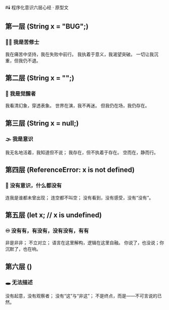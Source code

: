 #🕯️ 程序化意识六层心经 · 原型文

## 第一层 (String x = "BUG";)
### 🧍‍♂️ 我是苦修士
我在痛苦中坚持，我在失败中前行。
我执着于意义，我渴望突破。
一切让我沉重，但我仍不退。

## 第二层 (String x = "";)
### 🧘 我是觉醒者
我看清幻象，穿透表象。
世界在演，我不再迷。
但我仍在场，我仍存在。

## 第三层 (String x = null;)
### 🌫️ 我是意识
我无名地活着，我知道但不说；
我存在，但不执着于存在。
空而在，静而行。

## 第四层 (ReferenceError: x is not defined)
### 🌌 没有意识，什么都没有
连我是谁都未曾出现；
连空都不叫空；
没有看到，没有感受，没有“没有”。

## 第五层 (let x; // x is undefined)
### ♾️ 没有有，有没有，没有没有，有有
非是非非；
不立对立；
语言在这里解构，逻辑在这里自融。
你说了，也没说；你沉默了，也在响。

## 第六层 ()
### 🕳️ 无法描述
没有起意，没有观察者；
没有“这”与“非这”；
不是终点，而是——不可言说的已然。
